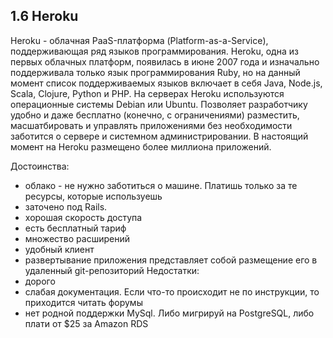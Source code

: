 ## 1.6 Heroku
Heroku - облачная PaaS-платформа (Platform-as-a-Service), поддерживающая ряд языков программирования. Heroku, одна из первых облачных платформ, появилась в июне 2007 года и изначально поддерживала только язык программирования Ruby, но на данный момент список поддерживаемых языков включает в себя Java, Node.js, Scala, Clojure, Python и PHP. На серверах Heroku используются операционные системы Debian или Ubuntu. Позволяет разработчику удобно и даже бесплатно (конечно, с ограничениями) разместить, масшатбировать и управлять приложениями без необходимости заботится о сервере и системном администрировании. В настоящий момент на Heroku размещено более миллиона приложений.

Достоинства:
* облако - не нужно заботиться о машине. Платишь только за те ресурсы, которые используешь
* заточено под Rails.
* хорошая скорость доступа
* есть бесплатный тариф
* множество расширений
* удобный клиент
* развертывание приложения представляет собой размещение его в удаленный git-репозиторий
Недостатки:
* дорого
* слабая документация. Если что-то происходит не по инструкции, то приходится читать форумы
* нет родной поддержки MySql. Либо мигрируй на PostgreSQL, либо плати от $25 за Amazon RDS